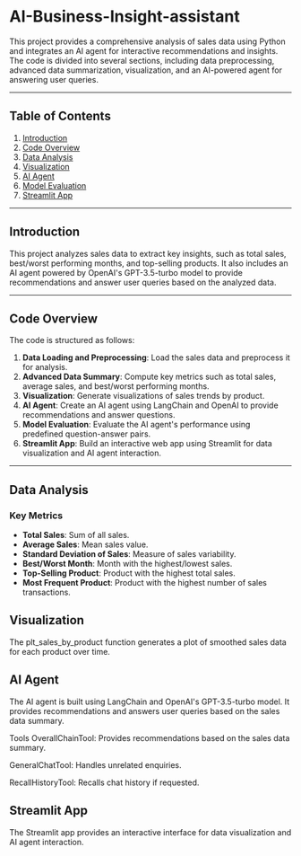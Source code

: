 # AI-Business-Insight-assistant

This project provides a comprehensive analysis of sales data using Python and integrates an AI agent for interactive recommendations and insights. The code is divided into several sections, including data preprocessing, advanced data summarization, visualization, and an AI-powered agent for answering user queries.

---

## Table of Contents
1. [Introduction](#introduction)
2. [Code Overview](#code-overview)
3. [Data Analysis](#data-analysis)
4. [Visualization](#visualization)
5. [AI Agent](#ai-agent)
6. [Model Evaluation](#model-evaluation)
7. [Streamlit App](#streamlit-app)

---

## Introduction
This project analyzes sales data to extract key insights, such as total sales, best/worst performing months, and top-selling products. It also includes an AI agent powered by OpenAI's GPT-3.5-turbo model to provide recommendations and answer user queries based on the analyzed data.

---

## Code Overview
The code is structured as follows:
1. **Data Loading and Preprocessing**: Load the sales data and preprocess it for analysis.
2. **Advanced Data Summary**: Compute key metrics such as total sales, average sales, and best/worst performing months.
3. **Visualization**: Generate visualizations of sales trends by product.
4. **AI Agent**: Create an AI agent using LangChain and OpenAI to provide recommendations and answer questions.
5. **Model Evaluation**: Evaluate the AI agent's performance using predefined question-answer pairs.
6. **Streamlit App**: Build an interactive web app using Streamlit for data visualization and AI agent interaction.

---

## Data Analysis
### Key Metrics
- **Total Sales**: Sum of all sales.
- **Average Sales**: Mean sales value.
- **Standard Deviation of Sales**: Measure of sales variability.
- **Best/Worst Month**: Month with the highest/lowest sales.
- **Top-Selling Product**: Product with the highest total sales.
- **Most Frequent Product**: Product with the highest number of sales transactions.

## Visualization
The plt_sales_by_product function generates a plot of smoothed sales data for each product over time.

## AI Agent
The AI agent is built using LangChain and OpenAI's GPT-3.5-turbo model. It provides recommendations and answers user queries based on the sales data summary.

Tools
OverallChainTool: Provides recommendations based on the sales data summary.

GeneralChatTool: Handles unrelated enquiries.

RecallHistoryTool: Recalls chat history if requested.

## Streamlit App
The Streamlit app provides an interactive interface for data visualization and AI agent interaction.
